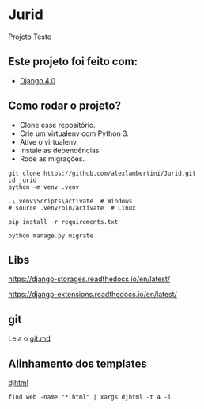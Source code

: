 # Jurid

Projeto Teste 

## Este projeto foi feito com:

* [Django 4.0](https://www.djangoproject.com/)

## Como rodar o projeto?

* Clone esse repositório.
* Crie um virtualenv com Python 3.
* Ative o virtualenv.
* Instale as dependências.
* Rode as migrações.

```
git clone https://github.com/alexlambertini/Jurid.git
cd jurid
python -m venv .venv

.\.venv\Scripts\activate  # Windows
# source .venv/bin/activate  # Linux

pip install -r requirements.txt

python manage.py migrate

```

## Libs

https://django-storages.readthedocs.io/en/latest/

https://django-extensions.readthedocs.io/en/latest/


## git

Leia o [git.md](git.md)

## Alinhamento dos templates

[djhtml](https://github.com/rtts/djhtml)

```
find web -name "*.html" | xargs djhtml -t 4 -i
```